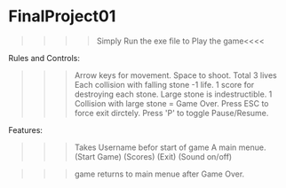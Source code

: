 # FinalProject01
>>>>Simply Run the exe file to Play the game<<<<

Rules and Controls:

>>> Arrow keys for movement.
>>> Space to shoot.
>>> Total 3 lives
>>> Each collision with falling stone -1 life.
>>> 1 score for destroying each stone.
>>> Large stone is indestructible.
>>> 1 Collision with large stone = Game Over.
>>> Press ESC to force exit dirctely.
>>> Press 'P' to toggle Pause/Resume.


Features:

>>> Takes Username befor start of game
>>> A main menue. 
>(Start Game)
>(Scores)
>(Exit)
>(Sound on/off)

>>> game returns to main menue after Game Over.
